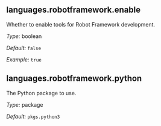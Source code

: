 [comment]: # (Do not edit this file as it is autogenerated. Go to docs/individual-docs if you want to make edits.)


[comment]: # (Please add your documentation on top of this line)

## languages\.robotframework\.enable

Whether to enable tools for Robot Framework development\.



*Type:*
boolean



*Default:*
` false `



*Example:*
` true `



## languages\.robotframework\.python



The Python package to use\.



*Type:*
package



*Default:*
` pkgs.python3 `

